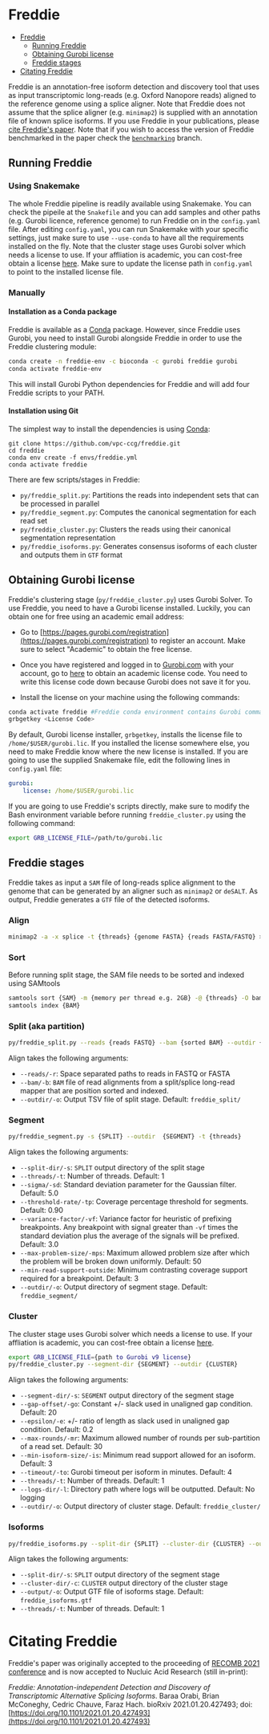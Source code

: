 # Freddie
- [Freddie](#freddie)
	- [Running Freddie](#running-freddie)
	- [Obtaining Gurobi license](#obtaining-gurobi-license)
	- [Freddie stages](#freddie-stages)
- [Citating Freddie](#citating-freddie)

Freddie is an annotation-free isoform detection and discovery tool that uses as input transcriptomic long-reads (e.g. Oxford Nanopore reads) aligned to the reference genome using a splice aligner.
Note that Freddie does not assume that the splice aligner (e.g. `minimap2`) is supplied with an annotation file of known splice isoforms.
If you use Freddie in your publications, please [cite Freddie's paper](#citating-freddie).
Note that if you wish to access the version of Freddie benchmarked in the paper check the [`benchmarking`](https://github.com/vpc-ccg/freddie/tree/benchmarking) branch.


## Running Freddie
### Using Snakemake

The whole Freddie pipeline is readily available using Snakemake.
You can check the pipeile at the `Snakefile` and you can add samples and other paths (e.g. Gurobi licence, reference genome) to run Freddie on in the `config.yaml` file.
After editing `config.yaml`, you can run Snakemake with your specific settings, just make sure to use `--use-conda` to have all the requirements installed on the fly.
Note that the cluster stage uses Gurobi solver which needs a license to use.
If your affliation is academic, you can cost-free obtain a license [here](https://www.gurobi.com/downloads/end-user-license-agreement-academic/).
Make sure to update the license path in `config.yaml` to point to the installed license file.


### Manually

#### Installation as a Conda package
Freddie is available as a [Conda](https://docs.conda.io/projects/conda/en/latest/user-guide/install/) package.
However, since Freddie uses Gurobi, you need to install Gurobi alongside Freddie in order to use the Freddie clustering module:

```bash
conda create -n freddie-env -c bioconda -c gurobi freddie gurobi
conda activate freddie-env
```

This will install Gurobi Python dependencies for Freddie and will add four Freddie scripts to your PATH.


#### Installation using Git


The simplest way to install the dependencies is using [Conda](https://docs.conda.io/projects/conda/en/latest/user-guide/install/):

```
git clone https://github.com/vpc-ccg/freddie.git
cd freddie
conda env create -f envs/freddie.yml
conda activate freddie
```

There are few scripts/stages in Freddie:

- `py/freddie_split.py`: Partitions the reads into independent sets that can be processed in parallel
- `py/freddie_segment.py`: Computes the canonical segmentation for each read set
- `py/freddie_cluster.py`: Clusters the reads using their canonical segmentation representation
- `py/freddie_isoforms.py`: Generates consensus isoforms of each cluster and outputs them in `GTF` format

## Obtaining Gurobi license
Freddie's clustering stage (`py/freddie_cluster.py`) uses Gurobi Solver.
To use Freddie, you need to have a Gurobi license installed.
Luckily, you can obtain one for free using an academic email address:

- Go to [https://pages.gurobi.com/registration](https://pages.gurobi.com/registration) to register an account.
Make sure to select "Academic" to obtain the free license.

- Once you have registered and logged in to [Gurobi.com](https://www.gurobi.com/) with your account, go to [here](https://www.gurobi.com/downloads/end-user-license-agreement-academic/) to obtain an academic license code.
You need to write this license code down because Gurobi does not save it for you. 

- Install the license on your machine using the following commands:

```bash
conda activate freddie #Freddie conda environment contains Gurobi command line programs
grbgetkey <License Code>
```

By default, Gurobi license installer, `grbgetkey`, installs the license file to `/home/$USER/gurobi.lic`.
If you installed the license somewhere else, you need to make Freddie know where the new license is installed.
If you are going to use the supplied Snakemake file, edit the following lines in `config.yaml` file:
```yaml
gurobi:
    license: /home/$USER/gurobi.lic
```

If you are going to use Freddie's scripts directly, make sure to modify the Bash environment variable before running `freddie_cluster.py` using the following command:
```bash
export GRB_LICENSE_FILE=/path/to/gurobi.lic
```

## Freddie stages
Freddie takes as input a `SAM` file of long-reads splice alignment to the genome that can be generated by an aligner such as `minimap2` or `deSALT`.
As output, Freddie generates a `GTF` file of the detected isoforms.

### Align

```bash
minimap2 -a -x splice -t {threads} {genome FASTA} {reads FASTA/FASTQ} > {SAM}
```


### Sort
Before running split stage, the SAM file needs to be sorted and indexed using SAMtools

```bash
samtools sort {SAM} -m {memory per thread e.g. 2GB} -@ {threads} -O bam > {BAM}
samtools index {BAM}
```

### Split (aka partition)

```bash
py/freddie_split.py --reads {reads FASTQ} --bam {sorted BAM} --outdir {SPLIT} -t {threads}
```

Align takes the following arguments:

- `--reads/-r`: Space separated paths to reads in FASTQ or FASTA
- `--bam/-b`: `BAM` file of read alignments from a split/splice long-read mapper that are position sorted and indexed.
- `--outdir/-o`: Output TSV file of split stage. Default: `freddie_split/`

### Segment

```bash
py/freddie_segment.py -s {SPLIT} --outdir  {SEGMENT} -t {threads}
```

Align takes the following arguments:

- `--split-dir/-s`: `SPLIT` output directory of the split stage
- `--threads/-t`: Number of threads. Default: 1
- `--sigma/-sd`: Standard deviation parameter for the Gaussian filter. Default: 5.0
- `--threshold-rate/-tp`: Coverage percentage threshold for segments. Default: 0.90
- `--variance-factor/-vf`: Variance factor for heuristic of prefixing breakpoints. Any breakpoint with signal greater than `-vf` times the standard deviation plus the average of the signals will be prefixed. Default: 3.0
- `--max-problem-size/-mps`: Maximum allowed problem size after which the problem will be broken down uniformly. Default: 50
- `--min-read-support-outside`: Minimum contrasting coverage support required for a breakpoint. Default: 3
- `--outdir/-o`: Output directory of segment stage. Default: `freddie_segment/`

### Cluster
The cluster stage uses Gurobi solver which needs a license to use.
If your affliation is academic, you can cost-free obtain a license [here](https://www.gurobi.com/downloads/end-user-license-agreement-academic/).


```bash
export GRB_LICENSE_FILE={path to Gurobi v9 license}
py/freddie_cluster.py --segment-dir {SEGMENT} --outdir {CLUSTER}
```

Align takes the following arguments:

- `--segment-dir/-s`: `SEGMENT` output directory of the segment stage
- `--gap-offset/-go`: Constant +/- slack used in unaligned gap condition. Default: 20
- `--epsilon/-e`: +/- ratio of length as slack used in unaligned gap condition. Default: 0.2
- `--max-rounds/-mr`: Maximum allowed number of rounds per sub-partition of a read set. Default: 30
- `--min-isoform-size/-is`: Minimum read support allowed for an isoform. Default: 3
- `--timeout/-to`: Gurobi timeout per isoform in minutes. Default: 4
- `--threads/-t`: Number of threads. Default: 1
- `--logs-dir/-l`: Directory path where logs will be outputted. Default: No logging
- `--outdir/-o`: Output directory of cluster stage. Default: `freddie_cluster/`

### Isoforms

```bash
py/freddie_isoforms.py --split-dir {SPLIT} --cluster-dir {CLUSTER} --output {ISOFORMS.GTF} -t {threads}
```

Align takes the following arguments:

- `--split-dir/-s`: `SPLIT` output directory of the segment stage
- `--cluster-dir/-c`: `CLUSTER` output directory of the cluster stage
- `--output/-o`: Output GTF file of isoforms stage. Default: `freddie_isoforms.gtf`
- `--threads/-t`: Number of threads. Default: 1

# Citating Freddie

Freddie's paper was originally accepted to the proceeding of [RECOMB 2021 conference](http://web.archive.org/web/20220129112349/https://www.recomb2021.org/program) and is now accepted to Nucluic Acid Research (still in-print):

*Freddie: Annotation-independent Detection and Discovery of Transcriptomic Alternative Splicing Isoforms*.
Baraa Orabi, Brian McConeghy, Cedric Chauve, Faraz Hach.
bioRxiv 2021.01.20.427493; doi: [https://doi.org/10.1101/2021.01.20.427493](https://doi.org/10.1101/2021.01.20.427493)


